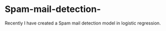 # Spam-mail-detection-
Recently I have created a Spam mail detection model  in logistic regression. 
